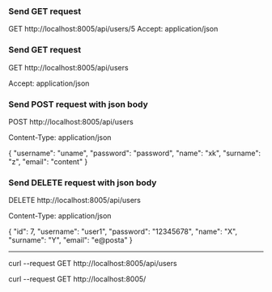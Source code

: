 ### Send GET request 
GET http://localhost:8005/api/users/5
Accept: application/json

### Send GET request
GET http://localhost:8005/api/users

Accept: application/json

### Send POST request with json body
POST http://localhost:8005/api/users

Content-Type: application/json

{
"username": "uname",
"password": "password",
"name": "xk",
"surname": "z",
"email": "content"
}


### Send DELETE request with json body
DELETE http://localhost:8005/api/users

Content-Type: application/json 

{ 
"id": 7,
"username": "user1",
"password": "12345678",
"name": "X",
"surname": "Y",
"email": "e@posta"
}


-------

curl --request GET http://localhost:8005/api/users

curl --request GET http://localhost:8005/